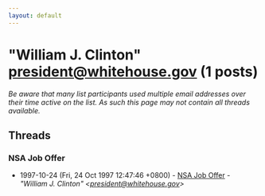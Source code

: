```yaml
---
layout: default
---
```


# "William J. Clinton" <president@whitehouse.gov> (1 posts)

_Be aware that many list participants used multiple email addresses over their time active on the list. As such this page may not contain all threads available._

## Threads

### NSA Job Offer
+ 1997-10-24 (Fri, 24 Oct 1997 12:47:46 +0800) - [NSA Job Offer](/archive/1997/10/2484778da401e523f2bdf48e218908e223798d1a2ee0d88d4edf02cea155ee50) - _"William J. Clinton" \<president@whitehouse.gov\>_

